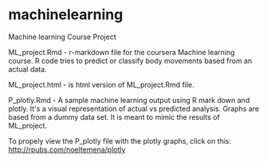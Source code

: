 # machinelearning
Machine learning Course Project

ML_project.Rmd - r-markdown file for the coursera Machine learning course. R code tries to predict or classify body movements based 
from an actual data.  

ML_project.html - is html version of ML_project.Rmd file.

P_plotly.Rmd - A sample machine learning output using R mark down and plotly. It's a visual representation of actual vs predicted analysis. Graphs are based from a dummy data set. It is meant to mimic the results of ML_project.

To propely view the P_plotly file with the plotly graphs, click on this: http://rpubs.com/noeltemena/plotly


